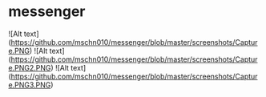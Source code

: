 # messenger
![Alt text] (https://github.com/mschn010/messenger/blob/master/screenshots/Capture.PNG)
![Alt text] (https://github.com/mschn010/messenger/blob/master/screenshots/Capture.PNG2.PNG)
![Alt text] (https://github.com/mschn010/messenger/blob/master/screenshots/Capture.PNG3.PNG)
